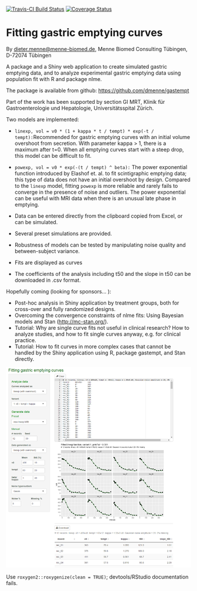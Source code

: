 [![Travis-CI Build Status](https://travis-ci.org/dmenne/gastempt.svg?branch=master)](https://travis-ci.org/dmenne/gastempt)
[![Coverage Status](https://coveralls.io/repos/github/dmenne/gastempt/badge.svg?branch=master)](https://coveralls.io/github/dmenne/gastempt?branch=master)

# Fitting gastric emptying curves

By dieter.menne@menne-biomed.de, Menne Biomed Consulting Tübingen, D-72074 Tübingen

A package and a Shiny web application to create simulated gastric emptying data, and to analyze experimental gastric emptying data using population fit with R and package nlme.

The package is available from github: https://github.com/dmenne/gastempt

Part of the work has been supported by section GI MRT, Klinik für Gastroenterologie und Hepatologie, Universitätsspital Zürich.

Two models are implemented:

* `linexp, vol = v0 * (1 + kappa * t / tempt) * exp(-t / tempt):`Recommended for gastric emptying curves with an initial volume overshoot from secretion. With parameter kappa > 1, there is a maximum after t=0.  When all emptying curves start with a steep drop, this model can be difficult to fit.
* `powexp, vol = v0 * exp(-(t / tempt) ^ beta):` The power exponential function introduced by Elashof et. al. to fit scintigraphic emptying data; this type of data does not have an initial overshoot by design. Compared to the `linexp` model, fitting `powexp` is more reliable and rarely fails to converge in the presence of noise and outliers. The power exponential can be useful with MRI data when there is an unusual late phase in emptying.

* Data can be entered directly from the clipboard copied from Excel, or can be simulated. 
* Several preset simulations are provided. 
* Robustness of models can be tested by manipulating noise quality and between-subject variance. 
* Fits are displayed as curves
* The coefficients of the analysis including t50 and the slope in t50 can be downloaded in .csv format.

Hopefully coming (looking for sponsors... ):

* Post-hoc analysis in Shiny application by treatment groups, both for cross-over and fully randomized designs.
* Overcoming the convergence constraints of nlme fits: Using Bayesian models and Stan (http://mc-stan.org/). 
* Tutorial: Why are single curve fits not useful in clinical research? How to analyze studies, and how to fit single curves anyway, e.g. for clinical practice.
* Tutorial: How to fit curves in more complex cases that cannot be handled by the Shiny application using R,  package gastempt, and Stan directly.

![Screenshot](inst/shiny/screenshot.png)

Use `roxygen2::roxygenize(clean = TRUE)`; devtools/RStudio documentation fails.


